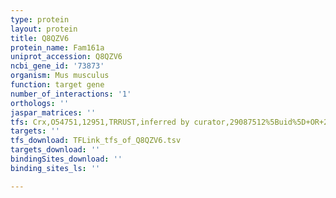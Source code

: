```yaml
---
type: protein
layout: protein
title: Q8QZV6
protein_name: Fam161a
uniprot_accession: Q8QZV6
ncbi_gene_id: '73873'
organism: Mus musculus
function: target gene
number_of_interactions: '1'
orthologs: ''
jaspar_matrices: ''
tfs: Crx,O54751,12951,TRRUST,inferred by curator,29087512%5Buid%5D+OR+20705278%5Buid%5D,Yes
targets: ''
tfs_download: TFLink_tfs_of_Q8QZV6.tsv
targets_download: ''
bindingSites_download: ''
binding_sites_ls: ''

---
```

